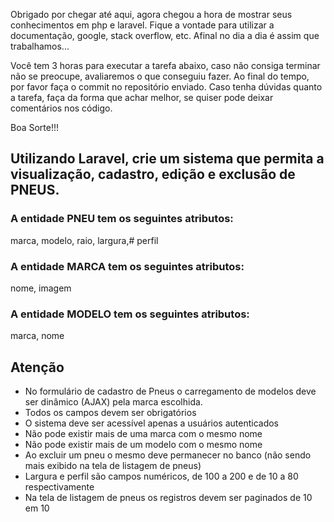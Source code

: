 Obrigado por chegar até aqui, agora chegou a hora de mostrar seus conhecimentos em php e laravel. Fique a vontade
para utilizar a documentação, google, stack overflow, etc. Afinal no dia a dia é assim que trabalhamos...

Você tem 3 horas para executar a tarefa abaixo, caso não consiga terminar não se preocupe, avaliaremos o que conseguiu fazer. Ao final do tempo, por favor faça o commit no repositório enviado. Caso tenha dúvidas quanto a tarefa, faça da forma que achar melhor, se quiser pode deixar comentários nos código.

Boa Sorte!!!
  

## Utilizando Laravel, crie um sistema que permita a visualização, cadastro, edição e exclusão de PNEUS.

### A entidade PNEU tem os seguintes atributos:

marca, modelo, raio, largura,# perfil



### A entidade MARCA tem os seguintes atributos:

nome, imagem



### A entidade MODELO tem os seguintes atributos:

marca, nome


## Atenção

* No formulário de cadastro de Pneus o carregamento de modelos deve ser dinâmico (AJAX) pela marca escolhida.
* Todos os campos devem ser obrigatórios
* O sistema deve ser acessível apenas a usuários autenticados
* Não pode existir mais de uma marca com o mesmo nome
* Não pode existir mais de um modelo com o mesmo nome
* Ao excluir um pneu o mesmo deve permanecer no banco (não sendo mais exibido na tela de listagem de pneus)
* Largura e perfil são campos numéricos, de 100 a 200 e de 10 a 80 respectivamente 
* Na tela de listagem de pneus os registros devem ser paginados de 10 em 10